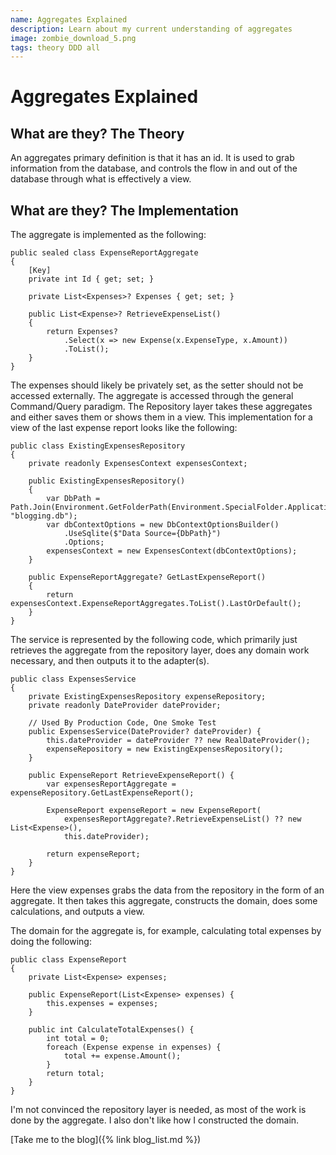 ```yaml
---
name: Aggregates Explained
description: Learn about my current understanding of aggregates
image: zombie_download_5.png
tags: theory DDD all
---
```


# Aggregates Explained

## What are they? The Theory

An aggregates primary definition is that it has an id. It is used to grab information from the database, and controls
the flow in and out of the database through what is effectively a view.

## What are they? The Implementation

The aggregate is implemented as the following: 

```text
public sealed class ExpenseReportAggregate
{
    [Key]
    private int Id { get; set; }

    private List<Expenses>? Expenses { get; set; }

    public List<Expense>? RetrieveExpenseList()
    {
        return Expenses?
            .Select(x => new Expense(x.ExpenseType, x.Amount))
            .ToList();
    }
}
```
The expenses should likely be privately set, as the setter should not be accessed externally. The aggregate is accessed through
the general Command/Query paradigm. The Repository layer takes these aggregates and either saves them or shows them in 
a view. This implementation for a view of the last expense report looks like the following:

```text
public class ExistingExpensesRepository
{
    private readonly ExpensesContext expensesContext;

    public ExistingExpensesRepository()
    {
        var DbPath = Path.Join(Environment.GetFolderPath(Environment.SpecialFolder.ApplicationData), "blogging.db");
        var dbContextOptions = new DbContextOptionsBuilder()
            .UseSqlite($"Data Source={DbPath}")
            .Options;
        expensesContext = new ExpensesContext(dbContextOptions);
    }

    public ExpenseReportAggregate? GetLastExpenseReport()
    {
        return expensesContext.ExpenseReportAggregates.ToList().LastOrDefault();
    }
}
```

The service is represented by the following code, which primarily just retrieves the aggregate from the repository layer,
does any domain work necessary, and then outputs it to the adapter(s).

```text
public class ExpensesService
{
    private ExistingExpensesRepository expenseRepository;
    private readonly DateProvider dateProvider;

    // Used By Production Code, One Smoke Test
    public ExpensesService(DateProvider? dateProvider) {
        this.dateProvider = dateProvider ?? new RealDateProvider();
        expenseRepository = new ExistingExpensesRepository();
    }

    public ExpenseReport RetrieveExpenseReport() {
        var expensesReportAggregate = expenseRepository.GetLastExpenseReport();

        ExpenseReport expenseReport = new ExpenseReport(
            expensesReportAggregate?.RetrieveExpenseList() ?? new List<Expense>(),
            this.dateProvider);
        
        return expenseReport;
    }
}
```
Here the view expenses grabs the data from the repository in the form of an aggregate. It then takes this aggregate, constructs
the domain, does some calculations, and outputs a view. 

The domain for the aggregate is, for example, calculating total expenses by doing the following:
```text
public class ExpenseReport
{
    private List<Expense> expenses;

    public ExpenseReport(List<Expense> expenses) {
        this.expenses = expenses;
    }
    
    public int CalculateTotalExpenses() {
        int total = 0;
        foreach (Expense expense in expenses) {
            total += expense.Amount();
        }
        return total;
    }
}
```

I'm not convinced the repository layer is needed, as most of the work is done by the aggregate. I also don't like how I 
constructed the domain.


[Take me to the blog]({% link blog_list.md %})

